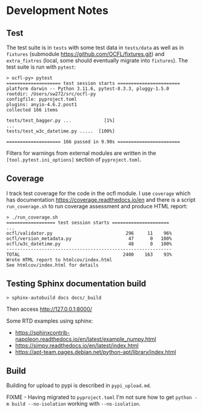 # Development Notes

## Test

The test suite is in `tests` with some test data in `tests/data`
as well as in `fixtures` (submodule <https://github.com/OCFL/fixtures.git>)
and `extra_fixtres` (local, some should eventually migrate into
`fixtures`). The test suite is run with `pytest`:

```
> ocfl-py> pytest
==================== test session starts =======================
platform darwin -- Python 3.11.6, pytest-8.3.3, pluggy-1.5.0
rootdir: /Users/sw272/src/ocfl-py
configfile: pyproject.toml
plugins: anyio-4.6.2.post1
collected 166 items                                                                                                            

tests/test_bagger.py ...            [1%]
...
tests/test_w3c_datetime.py .....  [100%]

==================== 166 passed in 9.90s =======================
```

Filters for warnings from external modules are written in the
`[tool.pytest.ini_options]` section of `pyproject.toml`.

## Coverage

I track test coverage for the code in the ocfl module. I use `coverage`
which has documentation <https://coverage.readthedocs.io/en> and there is
a script `run_coverage.sh` to run coverage assessment and produce HTML
report:

```
> ./run_coverage.sh
================== test session starts =====================
...
ocfl/validator.py                           296     11    96%
ocfl/version_metadata.py                     47      0   100%
ocfl/w3c_datetime.py                         48      0   100%
-------------------------------------------------------------
TOTAL                                      2400    163    93%
Wrote HTML report to htmlcov/index.html
See htmlcov/index.html for details
```

## Testing Sphinx documentation build

```
> sphinx-autobuild docs docs/_build
```

Then access <http://127.0.0.1:8000/>

Some RTD examples using sphinx:
* <https://sphinxcontrib-napoleon.readthedocs.io/en/latest/example_numpy.html>
* <https://simpy.readthedocs.io/en/latest/index.html>
* <https://apt-team.pages.debian.net/python-apt/library/index.html>

## Build

Building for upload to pypi is described in `pypi_upload.md`.

FIXME - Having migrated to `pyproject.toml` I'm not sure how to get
`python -m build --no-isolation` working with `--no-isolation`. 